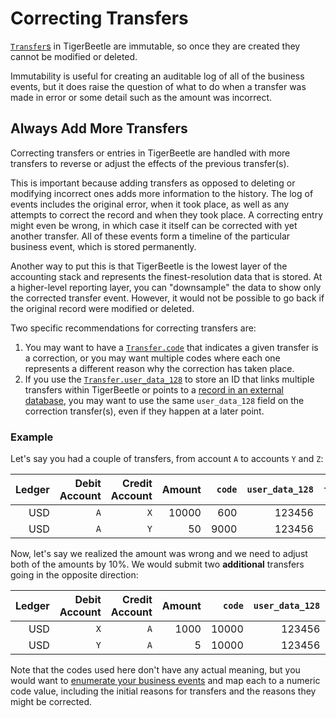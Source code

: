 # Correcting Transfers

[`Transfer`s](../../reference/transfer.md) in TigerBeetle are immutable, so once they are created
they cannot be modified or deleted.

Immutability is useful for creating an auditable log of all of the business events, but it does
raise the question of what to do when a transfer was made in error or some detail such as the amount
was incorrect.

## Always Add More Transfers

Correcting transfers or entries in TigerBeetle are handled with more transfers to reverse or adjust
the effects of the previous transfer(s).

This is important because adding transfers as opposed to deleting or modifying incorrect ones adds
more information to the history. The log of events includes the original error, when it took place,
as well as any attempts to correct the record and when they took place. A correcting entry might
even be wrong, in which case it itself can be corrected with yet another transfer. All of these
events form a timeline of the particular business event, which is stored permanently.

Another way to put this is that TigerBeetle is the lowest layer of the accounting stack and
represents the finest-resolution data that is stored. At a higher-level reporting layer, you can
"downsample" the data to show only the corrected transfer event. However, it would not be possible
to go back if the original record were modified or deleted.

Two specific recommendations for correcting transfers are:

1. You may want to have a [`Transfer.code`](../../reference/transfer.md#code) that indicates a given
   transfer is a correction, or you may want multiple codes where each one represents a different
   reason why the correction has taken place.
2. If you use the [`Transfer.user_data_128`](../../reference/transfer.md#user_data_128) to store an
   ID that links multiple transfers within TigerBeetle or points to a
   [record in an external database](../system-architecture.md), you may want to use the same
   `user_data_128` field on the correction transfer(s), even if they happen at a later point.

### Example

Let's say you had a couple of transfers, from account `A` to accounts `Y` and `Z`:

| Ledger | Debit Account | Credit Account | Amount | `code` | `user_data_128` | `flags.linked` |
| -----: | ------------: | -------------: | -----: | -----: | --------------: | -------------: |
|    USD |           `A` |            `X` |  10000 |    600 |          123456 |           true |
|    USD |           `A` |            `Y` |     50 |   9000 |          123456 |          false |

Now, let's say we realized the amount was wrong and we need to adjust both of the amounts by 10%. We
would submit two **additional** transfers going in the opposite direction:

| Ledger | Debit Account | Credit Account | Amount | `code` | `user_data_128` | `flags.linked` |
| -----: | ------------: | -------------: | -----: | -----: | --------------: | -------------: |
|    USD |           `X` |            `A` |   1000 |  10000 |          123456 |           true |
|    USD |           `Y` |            `A` |      5 |  10000 |          123456 |          false |

Note that the codes used here don't have any actual meaning, but you would want to
[enumerate your business events](../data-modeling.md#code) and map each to a numeric code value,
including the initial reasons for transfers and the reasons they might be corrected.
